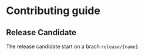 # Contributing guide

## Release Candidate

The release candidate start on a brach `release/{name}`.

